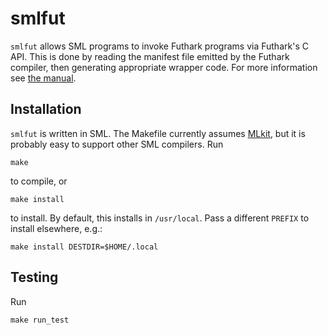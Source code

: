 # smlfut

`smlfut` allows SML programs to invoke Futhark programs via Futhark's
C API.  This is done by reading the manifest file emitted by the
Futhark compiler, then generating appropriate wrapper code.  For more
information see [the
manual](https://github.com/diku-dk/smlfut/releases/download/latest/smlfut.pdf).

## Installation

`smlfut` is written in SML.  The Makefile currently assumes
[MLkit](https://github.com/melsman/mlkit), but it is probably easy to
support other SML compilers.  Run

    make

to compile, or

    make install

to install.  By default, this installs in `/usr/local`.  Pass a
different `PREFIX` to install elsewhere, e.g.:

    make install DESTDIR=$HOME/.local

## Testing

Run

    make run_test
